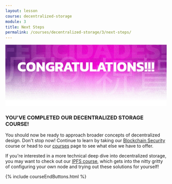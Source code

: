 ```yaml
---
layout: lesson
course: decentralized-storage
module: 3
title: Next Steps
permalink: /courses/decentralized-storage/3/next-steps/
---
```

<img src="/assets/img/Conclusion-01-2.jpg" alt="Congratulations!" title="Congratulations!"> 
<h3>YOU'VE COMPLETED OUR DECENTRALIZED STORAGE COURSE!</h3>

You should now be ready to approach broader concepts of decentralized design. Don't stop now! Continue to learn by taking our <a href="/courses/blockchain-security/">Blockchain Security</a> course or head to our <a href="/courses/">courses</a> page to see what else we have to offer.

If you're interested in a more technical deep dive into decentralized storage, you may want to check out our <a href="/courses/ipfs">IPFS course</a>, which gets into the nitty gritty of configuring your own node and trying out these solutions for yourself!

{% include courseEndButtons.html %}
